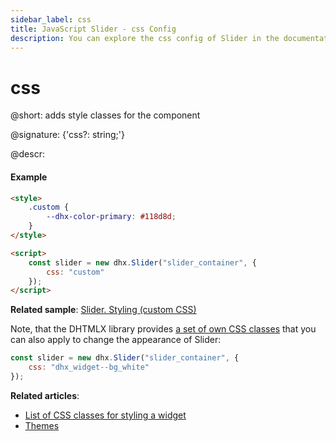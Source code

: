 ```yaml
---
sidebar_label: css
title: JavaScript Slider - css Config 
description: You can explore the css config of Slider in the documentation of the DHTMLX JavaScript UI library. Browse developer guides and API reference, try out code examples and live demos, and download a free 30-day evaluation version of DHTMLX Suite 7.
---
```


# css

@short: adds style classes for the component

@signature: {'css?: string;'}

@descr:
#### Example

~~~html
<style>
    .custom {
        --dhx-color-primary: #118d8d;
    }
</style>

<script>
	const slider = new dhx.Slider("slider_container", {
    	css: "custom"
	});
</script>
~~~

**Related sample**: [Slider. Styling (custom CSS)](https://snippet.dhtmlx.com/ewizud5e)

Note, that the DHTMLX library provides [a set of own CSS classes](helpers/base_elements.md#list-of-css-classes-for-styling-a-widget) that you can also apply to change the appearance of Slider:

~~~js
const slider = new dhx.Slider("slider_container", {
    css: "dhx_widget--bg_white"
});
~~~

**Related articles**: 
- [List of CSS classes for styling a widget](helpers/base_elements.md#list-of-css-classes-for-styling-a-widget)
- [Themes](themes.md)
